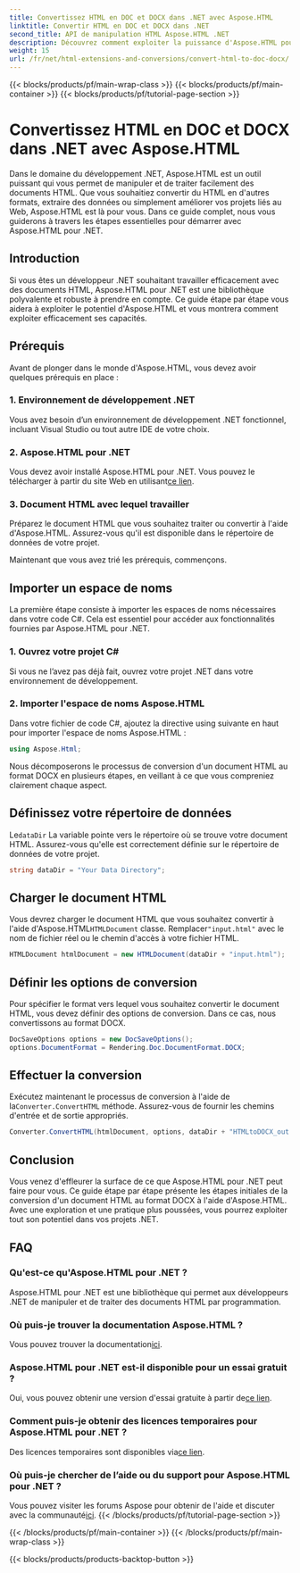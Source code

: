 ```yaml
---
title: Convertissez HTML en DOC et DOCX dans .NET avec Aspose.HTML
linktitle: Convertir HTML en DOC et DOCX dans .NET
second_title: API de manipulation HTML Aspose.HTML .NET
description: Découvrez comment exploiter la puissance d'Aspose.HTML pour .NET dans ce guide étape par étape. Convertissez facilement du HTML en DOCX et améliorez vos projets .NET. Commencez dès aujourd'hui !
weight: 15
url: /fr/net/html-extensions-and-conversions/convert-html-to-doc-docx/
---
```


{{< blocks/products/pf/main-wrap-class >}}
{{< blocks/products/pf/main-container >}}
{{< blocks/products/pf/tutorial-page-section >}}

# Convertissez HTML en DOC et DOCX dans .NET avec Aspose.HTML


Dans le domaine du développement .NET, Aspose.HTML est un outil puissant qui vous permet de manipuler et de traiter facilement des documents HTML. Que vous souhaitiez convertir du HTML en d'autres formats, extraire des données ou simplement améliorer vos projets liés au Web, Aspose.HTML est là pour vous. Dans ce guide complet, nous vous guiderons à travers les étapes essentielles pour démarrer avec Aspose.HTML pour .NET.

## Introduction

Si vous êtes un développeur .NET souhaitant travailler efficacement avec des documents HTML, Aspose.HTML pour .NET est une bibliothèque polyvalente et robuste à prendre en compte. Ce guide étape par étape vous aidera à exploiter le potentiel d'Aspose.HTML et vous montrera comment exploiter efficacement ses capacités.

## Prérequis

Avant de plonger dans le monde d'Aspose.HTML, vous devez avoir quelques prérequis en place :

### 1. Environnement de développement .NET

Vous avez besoin d’un environnement de développement .NET fonctionnel, incluant Visual Studio ou tout autre IDE de votre choix.

### 2. Aspose.HTML pour .NET

 Vous devez avoir installé Aspose.HTML pour .NET. Vous pouvez le télécharger à partir du site Web en utilisant[ce lien](https://releases.aspose.com/html/net/).

### 3. Document HTML avec lequel travailler

Préparez le document HTML que vous souhaitez traiter ou convertir à l'aide d'Aspose.HTML. Assurez-vous qu'il est disponible dans le répertoire de données de votre projet.

Maintenant que vous avez trié les prérequis, commençons.

## Importer un espace de noms

La première étape consiste à importer les espaces de noms nécessaires dans votre code C#. Cela est essentiel pour accéder aux fonctionnalités fournies par Aspose.HTML pour .NET.

### 1. Ouvrez votre projet C#

Si vous ne l’avez pas déjà fait, ouvrez votre projet .NET dans votre environnement de développement.

### 2. Importer l'espace de noms Aspose.HTML

Dans votre fichier de code C#, ajoutez la directive using suivante en haut pour importer l'espace de noms Aspose.HTML :

```csharp
using Aspose.Html;
```

Nous décomposerons le processus de conversion d'un document HTML au format DOCX en plusieurs étapes, en veillant à ce que vous compreniez clairement chaque aspect.

## Définissez votre répertoire de données

 Le`dataDir` La variable pointe vers le répertoire où se trouve votre document HTML. Assurez-vous qu'elle est correctement définie sur le répertoire de données de votre projet.

```csharp
string dataDir = "Your Data Directory";
```

## Charger le document HTML

 Vous devrez charger le document HTML que vous souhaitez convertir à l'aide d'Aspose.HTML`HTMLDocument` classe. Remplacer`"input.html"` avec le nom de fichier réel ou le chemin d'accès à votre fichier HTML.

```csharp
HTMLDocument htmlDocument = new HTMLDocument(dataDir + "input.html");
```

## Définir les options de conversion

Pour spécifier le format vers lequel vous souhaitez convertir le document HTML, vous devez définir des options de conversion. Dans ce cas, nous convertissons au format DOCX.

```csharp
DocSaveOptions options = new DocSaveOptions();
options.DocumentFormat = Rendering.Doc.DocumentFormat.DOCX;
```

## Effectuer la conversion

 Exécutez maintenant le processus de conversion à l'aide de la`Converter.ConvertHTML` méthode. Assurez-vous de fournir les chemins d'entrée et de sortie appropriés.

```csharp
Converter.ConvertHTML(htmlDocument, options, dataDir + "HTMLtoDOCX_out.docx");
```

## Conclusion

Vous venez d'effleurer la surface de ce que Aspose.HTML pour .NET peut faire pour vous. Ce guide étape par étape présente les étapes initiales de la conversion d'un document HTML au format DOCX à l'aide d'Aspose.HTML. Avec une exploration et une pratique plus poussées, vous pourrez exploiter tout son potentiel dans vos projets .NET.

## FAQ

### Qu'est-ce qu'Aspose.HTML pour .NET ?
Aspose.HTML pour .NET est une bibliothèque qui permet aux développeurs .NET de manipuler et de traiter des documents HTML par programmation.

### Où puis-je trouver la documentation Aspose.HTML ?
 Vous pouvez trouver la documentation[ici](https://reference.aspose.com/html/net/).

### Aspose.HTML pour .NET est-il disponible pour un essai gratuit ?
 Oui, vous pouvez obtenir une version d'essai gratuite à partir de[ce lien](https://releases.aspose.com/).

### Comment puis-je obtenir des licences temporaires pour Aspose.HTML pour .NET ?
 Des licences temporaires sont disponibles via[ce lien](https://purchase.aspose.com/temporary-license/).

### Où puis-je chercher de l’aide ou du support pour Aspose.HTML pour .NET ?
 Vous pouvez visiter les forums Aspose pour obtenir de l'aide et discuter avec la communauté[ici](https://forum.aspose.com/).
{{< /blocks/products/pf/tutorial-page-section >}}

{{< /blocks/products/pf/main-container >}}
{{< /blocks/products/pf/main-wrap-class >}}

{{< blocks/products/products-backtop-button >}}
